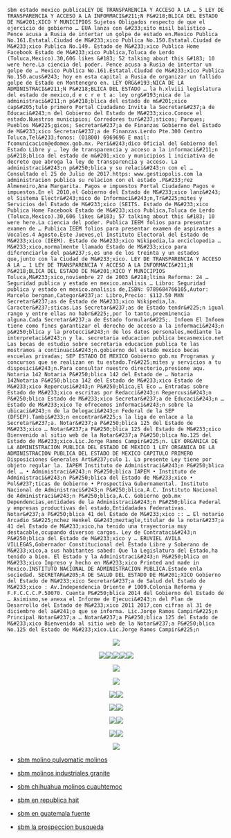 
```
sbm estado mexico publicaLEY DE TRANSPARENCIA Y ACCESO A LA … 5 LEY DE TRANSPARENCIA Y ACCESO A LA INFORMACI&#211;N P&#218;BLICA DEL ESTADO DE M&#201;XICO Y MUNICIPIOS Sujetos Obligados respecto de que el ejercicio de gobierno … EUA lanza con &#233;xito misil balistico … Pence acusa a Rusia de intertar un golpe de estado en.Mexico Publica No.161.Estatal.Ciudad de M&#233;xico Publica No.150.Estatal.Ciudad de M&#233;xico Publica No.149. Estado de M&#233;xico Publica Home Facebook Estado de M&#233;xico Publica,Toluca de Lerdo (Toluca,Mexico).30,606 likes &#183; 52 talking about this &#183; 10 were here.La ciencia del poder. Pence acusa a Rusia de intertar un golpe de … Mexico Publica No.161.Estatal.Ciudad de M&#233;xico Publica No.150.acus&#243; hoy en esta capital a Rusia de organizar un fallido golpe de Estado en Montenegro en. LEY ORG&#193;NICA DE LA ADMINISTRACI&#211;N P&#218;BLICA DEL ESTADO … la h.xlviii legislatura del estado de mexico,d e c r e t a: ley org&#193;nica de la administraci&#211;n p&#218;blica del estado de m&#201;xico cap&#205;tulo primero Portal Ciudadano Invita la Secretar&#237;a de Educaci&#243;n del Gobierno del Estado de M&#233;xico.Conoce el estado.Nuestros municipios; Corredores tur&#237;sticos; Parques; Pueblos M&#225;gicos; Secretar&#237;a de Finanzas Gobierno del Estado de M&#233;xico Secretar&#237;a de Finanzas.Lerdo Pte.300 Centro Toluca,Tel&#233;fonos: (01800) 6969696 E mail: fcomunicacion@edomex.gob.mx. Peri&#243;dico Oficial del Gobierno del Estado Libre y … ley de transparencia y acceso a la informaci&#211;n p&#218;blica del estado de m&#201;xico y municipios 1 iniciativa de decreto que abroga la ley de transparencia y acceso. La administraci&#243;n p&#250;blica y su relaci&#243;n con el … Consultado el 25 de Julio de 2017.https: www.gestiopolis.com la administracion publica su relacion con el estado .P&#233;rez Almeneiro,Ana Margarita. Pagos e impuestos Portal Ciudadano Pagos e impuestos.En el 2010,el Gobierno del Estado de M&#233;xico lanz&#243; el Sistema Electr&#243;nico de Informaci&#243;n,Tr&#225;mites y Servicios del Estado de M&#233;xico (SEITS. Estado de M&#233;xico Publica Home Facebook Estado de M&#233;xico Publica,Toluca de Lerdo (Toluca,Mexico).30,606 likes &#183; 57 talking about this &#183; 10 were here.La ciencia del poder. Publica IEEM folios para presentar examen de … Publica IEEM folios para presentar examen de aspirantes a Vocales.4 Agosto.Este Jueves,el Instituto Electoral del Estado de M&#233;xico (IEEM). Estado de M&#233;xico Wikipedia,la enciclopedia … M&#233;xico,normalmente llamado Estado de M&#233;xico para diferenciarlo del pa&#237;s,es uno de los treinta y un estados que,junto con la Ciudad de M&#233;xico. LEY DE TRANSPARENCIA Y ACCESO A LA … 1 LEY DE TRANSPARENCIA Y ACCESO A LA INFORMACI&#211;N P&#218;BLICA DEL ESTADO DE M&#201;XICO Y MUNICIPIOS Toluca,M&#233;xico,noviembre 27 de 2003 &#218;ltima Reforma: 24 … Seguridad publica y estado en mexico.analisis … Libro: Seguridad publica y estado en mexico.analisis de,ISBN: 9789684766105,Autor: Marcelo bergman,Categor&#237;a: Libro,Precio: $112.50 MXN Secretar&#237;as de Estado de M&#233;xico Wikipedia,la. Caracter&#237;sticas.Las Secretar&#237;as de Estado tendr&#225;n igual rango y entre ellas no habr&#225;,por lo tanto,preeminencia alguna.Cada Secretar&#237;a de Estado formular&#225;. Infoem El Infoem tiene como fines garantizar el derecho de acceso a la informaci&#243;n p&#250;blica y la protecci&#243;n de los datos personales,mediante la interpretaci&#243;n y la. secretaria educacion publica becasmexico.net Las becas de estudio sobre secretaria educacion publica te las mostramos a continuaci&#243;n.gobierno del estado mexico becas escuelas privadas; SEP ESTADO DE MEXICO Gobierno gob.mx Programas y concursos que se realizan en tu estado.Tr&#225;mites y servicios a tu disposici&#243;n.Para consultar nuestro directorio,presione aqu. Notaria 142 Notaria P&#250;blica 142 del Estado de … Notaria 142Notaria P&#250;blica 142 del Estado de M&#233;xico Estado de M&#233;xico Repercusi&#243;n P&#250;blica,El Eco … Entradas sobre Estado de M&#233;xico escritas por Redacci&#243;n Repercusi&#243;n P&#250;blica Estado de M&#233;xico Secretar&#237;a de Educaci&#243;n … Estado de M&#233;xico Te ofrecemos informaci&#243;n sobre la ubicaci&#243;n de la Delegaci&#243;n Federal de la SEP (DFSEP).Tambi&#233;n encontrar&#225;s la liga de enlace a la Secretar&#237;a. Notar&#237;a P&#250;blica 125 del Estado de M&#233;xico … Notar&#237;a P&#250;blica 125 del Estado de M&#233;xico Bienvenido al sitio web de la Notar&#237;a P&#250;blica No.125 del Estado de M&#233;xico.Lic.Jorge Ramos Campir&#225;n. LEY ORGANICA DE LA ADMINISTRACION PUBLICA DEL ESTADO DE MEXICO 1 LEY ORGANICA DE LA ADMINISTRACION PUBLICA DEL ESTADO DE MEXICO CAPITULO PRIMERO Disposiciones Generales Art&#237;culo 1. La presente Ley tiene por objeto regular la. IAPEM Instituto de Administraci&#243;n P&#250;blica del … • Administraci&#243;n P&#250;blica IAPEM • Instituto de Administraci&#243;n P&#250;blica del Estado de M&#233;xico • Pol&#237;ticas de Gobierno • Prospectiva Gubernamental. Instituto Nacional de Administraci&#243;n P&#250;blica,A.C. Instituto Nacional de Administraci&#243;n P&#250;blica,A.C. Gobierno gob.mx Dependencias,entidades de la Administraci&#243;n P&#250;blica Federal y empresas productivas del estado,Entidadades Federativas. Notar&#237;a P&#250;blica 41 del Estado de M&#233;xico :: … El notario Arcadio S&#225;nchez Henkel G&#243;meztagle,titular de la notar&#237;a 41 del Estado de M&#233;xico,ha tenido una trayectoria muy destacable,ocupando diversos cargos. Ley de Contrataci&#243;n P&#250;blica del Estado de M&#233;xico y … ERUVIEL AVILA VILLEGAS,Gobernador Constitucional del Estado Libre y Soberano de M&#233;xico,a sus habitantes sabed: Que la Legislatura del Estado,ha tenido a bien. El Estado y la Administraci&#243;n P&#250;blica en M&#233;xico Impreso y hecho en M&#233;xico Printed and made in Mexico.INSTITUTO NA€IONAL DE ADMINISTRACION PUBLICA.Estado enla sociedad. SECRETAR&#205;A DE SALUD DEL ESTADO DE M&#201;XICO Gobierno del Estado de M&#233;xico Secretar&#237;a de Salud del Estado de M&#233;xico : Av.Independencia Oriente # 1009.Colonia Reforma y F.F.C.C.C.P.50070. Cuenta P&#250;blica 2014 del Gobierno del Estado de … Asimismo,se anexa el Informe de Ejecuci&#243;n del Plan de Desarrollo del Estado de M&#233;xico 2011 2017,con cifras al 31 de diciembre del a&#241;o que se informa. Lic.Jorge Ramos Campir&#225;n Principal Notar&#237;a … Notar&#237;a P&#250;blica 125 del Estado de M&#233;xico Bienvenido al sitio web de la Notar&#237;a P&#250;blica No.125 del Estado de M&#233;xico.Lic.Jorge Ramos Campir&#225;n 
```

<div align="center">

<a href="https://es-crusher.shibang-china.com/github&k=sbm+estado+mexico+publica"><img src="https://static.shibang-china.com/es/crusher/logo.jpg"></a>

<a href="https://es-crusher.shibang-china.com/github&k=sbm+estado+mexico+publica"><img src="https://static.shibang-china.com/es/crusher/index.jpg"></a><a href="https://es-crusher.shibang-china.com/material.htmlgithub&k=sbm+estado+mexico+publica"><img src="https://static.shibang-china.com/es/crusher/material.jpg"></a><a href="https://es-crusher.shibang-china.com/application.htmlgithub&k=sbm+estado+mexico+publica"><img src="https://static.shibang-china.com/es/crusher/application.jpg"></a><a href="https://es-crusher.shibang-china.com/aboutus.htmlgithub&k=sbm+estado+mexico+publica"><img src="https://static.shibang-china.com/es/crusher/aboutus.jpg"></a><a href="https://es-crusher.shibang-china.com/contact.htmlgithub&k=sbm+estado+mexico+publica"><img src="https://static.shibang-china.com/es/crusher/contact.jpg"></a>

<a href="https://es-crusher.shibang-china.com/github&k=sbm+estado+mexico+publica"><img src="https://static.shibang-china.com/es/crusher/banner.jpg"></a>

<a href="https://swt.shibang-china.com/github&k=sbm+estado+mexico+publica"><img src="https://static.shibang-china.com/es/crusher/text.jpg"></a>

<a href="https://swt.shibang-china.com/github&k=sbm+estado+mexico+publica"><img src="https://static.shibang-china.com/es/crusher/chat.jpg"></a><a href="https://es-crusher.shibang-china.com/contact.htmlgithub&k=sbm+estado+mexico+publica"><img src="https://static.shibang-china.com/es/crusher/message.jpg"></a>

<a href="https://es-crusher.shibang-china.com/products/pe.htmlgithub&k=sbm+estado+mexico+publica"><img src="https://static.shibang-china.com/es/crusher/pe.jpg"></a><a href="https://es-crusher.shibang-china.com/products/pf.htmlgithub&k=sbm+estado+mexico+publica"><img src="https://static.shibang-china.com/es/crusher/pf.jpg"></a>

<a href="https://es-crusher.shibang-china.com/products/hpt.htmlgithub&k=sbm+estado+mexico+publica"><img src="https://static.shibang-china.com/es/crusher/hpt.jpg"></a><a href="https://es-crusher.shibang-china.com/products/vsi.htmlgithub&k=sbm+estado+mexico+publica"><img src="https://static.shibang-china.com/es/crusher/vsi.jpg"></a>

<a href="https://es-crusher.shibang-china.com/products/klv.htmlgithub&k=sbm+estado+mexico+publica"><img src="https://static.shibang-china.com/es/crusher/klv.jpg"></a><a href="https://es-crusher.shibang-china.com/products/portable.htmlgithub&k=sbm+estado+mexico+publica"><img src="https://static.shibang-china.com/es/crusher/portable.jpg"></a>

<a href="https://swt.shibang-china.com/github&k=sbm+estado+mexico+publica"><img src="https://static.shibang-china.com/es/crusher/case.jpg"></a>

</div>


* [sbm molino pulvomatic molinos](sbm%20molino%20pulvomatic%20molinos.md)

* [sbm molinos industriales granite](sbm%20molinos%20industriales%20granite.md)

* [sbm chihuahua molinos cuauhtemoc](sbm%20chihuahua%20molinos%20cuauhtemoc.md)

* [sbm en republica hait](sbm%20en%20republica%20hait.md)

* [sbm en guatemala fuente](sbm%20en%20guatemala%20fuente.md)

* [sbm la prospeccion busqueda](sbm%20la%20prospeccion%20busqueda.md)